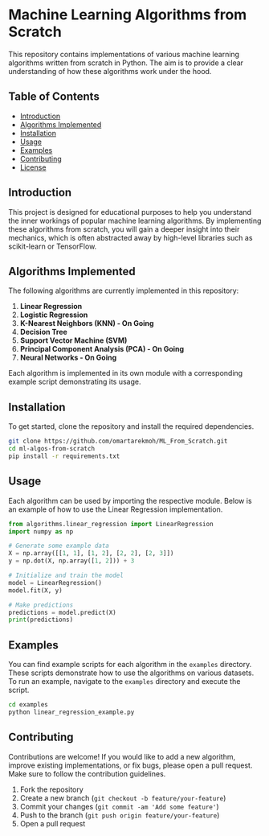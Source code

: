 # Machine Learning Algorithms from Scratch

This repository contains implementations of various machine learning algorithms written from scratch in Python. The aim is to provide a clear understanding of how these algorithms work under the hood.

## Table of Contents

- [Introduction](#introduction)
- [Algorithms Implemented](#algorithms-implemented)
- [Installation](#installation)
- [Usage](#usage)
- [Examples](#examples)
- [Contributing](#contributing)
- [License](#license)

## Introduction

This project is designed for educational purposes to help you understand the inner workings of popular machine learning algorithms. By implementing these algorithms from scratch, you will gain a deeper insight into their mechanics, which is often abstracted away by high-level libraries such as scikit-learn or TensorFlow.

## Algorithms Implemented

The following algorithms are currently implemented in this repository:

1. **Linear Regression**
2. **Logistic Regression**
3. **K-Nearest Neighbors (KNN) - On Going**
4. **Decision Tree**
5. **Support Vector Machine (SVM)**
9. **Principal Component Analysis (PCA) - On Going**
10. **Neural Networks - On Going**

Each algorithm is implemented in its own module with a corresponding example script demonstrating its usage.

## Installation

To get started, clone the repository and install the required dependencies.

```bash
git clone https://github.com/omartarekmoh/ML_From_Scratch.git
cd ml-algos-from-scratch
pip install -r requirements.txt
```

## Usage

Each algorithm can be used by importing the respective module. Below is an example of how to use the Linear Regression implementation.

```python
from algorithms.linear_regression import LinearRegression
import numpy as np

# Generate some example data
X = np.array([[1, 1], [1, 2], [2, 2], [2, 3]])
y = np.dot(X, np.array([1, 2])) + 3

# Initialize and train the model
model = LinearRegression()
model.fit(X, y)

# Make predictions
predictions = model.predict(X)
print(predictions)
```

## Examples

You can find example scripts for each algorithm in the `examples` directory. These scripts demonstrate how to use the algorithms on various datasets. To run an example, navigate to the `examples` directory and execute the script.

```bash
cd examples
python linear_regression_example.py
```

## Contributing

Contributions are welcome! If you would like to add a new algorithm, improve existing implementations, or fix bugs, please open a pull request. Make sure to follow the contribution guidelines.

1. Fork the repository
2. Create a new branch (`git checkout -b feature/your-feature`)
3. Commit your changes (`git commit -am 'Add some feature'`)
4. Push to the branch (`git push origin feature/your-feature`)
5. Open a pull request


